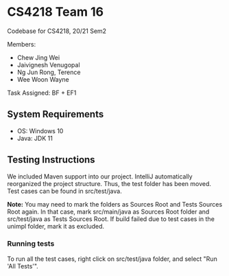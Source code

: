# CS4218 Team 16
Codebase for CS4218, 20/21 Sem2

Members:
* Chew Jing Wei
* Jaivignesh Venugopal
* Ng Jun Rong, Terence
* Wee Woon Wayne

Task Assigned: BF + EF1

## System Requirements
- OS: Windows 10
- Java: JDK 11

## Testing Instructions
We included Maven support into our project. IntelliJ automatically reorganized the project structure. Thus, the test
folder has been moved. Test cases can be found in src/test/java.

**Note:** You may need to mark the folders as Sources Root and Tests Sources Root again. In that case,
mark src/main/java as Sources Root folder and src/test/java as Tests Sources Root. If build failed due to test cases in
the unimpl folder, mark it as excluded.

### Running tests
To run all the test cases, right click on src/test/java folder, and select "Run 'All Tests'".



